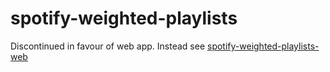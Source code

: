 # spotify-weighted-playlists
Discontinued in favour of web app. Instead see [spotify-weighted-playlists-web](https://github.com/zanderson004/spotify-weighted-playlists-web)
